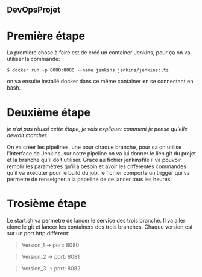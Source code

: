 ## DevOpsProjet

# Première étape

La première chose à faire est de créé un container Jenkins, pour ça on va utiliser la commande:

`$ docker run -p 8080:8080 --name jenkins jenkins/jenkins:lts`

on va ensuite installé docker dans ce même container en se connectant en bash.

# Deuxième étape 

*je n'ai pas réussi cette étape, je vais expliquer comment je pense qu'elle devrait marcher.*

On va créer les pipelines, une pour chaque branche, pour ca on utilise l'interface de Jenkins. sur notre pipeline on va lui donner 
le lien git du projet et la branche qu'il doit utiliser. Grace au fichier jenkinsfile il va pouvoir remplir les paramètres qu'il a besoin et 
avoir les différentes commandes qu'il va executer pour le build du job. le fichier comporte un trigger qui va permetre de renseigner a la papeline de ce
lancer tous les heures. 

# Trosième étape 

Le start.sh va permetre de lancer le service des trois branche. Il va aller clone le git et lancer les containers des trois branches. Chaque version est sur un port http 
différent: 

>Version_1 -> port: 8080

>Version_2 -> port: 8081

>Version_3 -> port: 8082


